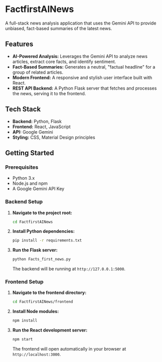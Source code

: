 # FactfirstAINews

A full-stack news analysis application that uses the Gemini API to provide unbiased, fact-based summaries of the latest news.

## Features

*   **AI-Powered Analysis:** Leverages the Gemini API to analyze news articles, extract core facts, and identify sentiment.
*   **Fact-Based Summaries:** Generates a neutral, "factual headline" for a group of related articles.
*   **Modern Frontend:** A responsive and stylish user interface built with React.
*   **REST API Backend:** A Python Flask server that fetches and processes the news, serving it to the frontend.

## Tech Stack

*   **Backend:** Python, Flask
*   **Frontend:** React, JavaScript
*   **API:** Google Gemini
*   **Styling:** CSS, Material Design principles

## Getting Started

### Prerequisites

*   Python 3.x
*   Node.js and npm
*   A Google Gemini API Key

### Backend Setup

1.  **Navigate to the project root:**
    ```sh
    cd FactfirstAINews
    ```

2.  **Install Python dependencies:**
    ```sh
    pip install -r requirements.txt
    ```

3.  **Run the Flask server:**
    ```sh
    python Facts_first_news.py
    ```
    The backend will be running at `http://127.0.0.1:5000`.

### Frontend Setup

1.  **Navigate to the frontend directory:**
    ```sh
    cd FactfirstAINews/frontend
    ```

2.  **Install Node modules:**
    ```sh
    npm install
    ```

3.  **Run the React development server:**
    ```sh
    npm start
    ```
    The frontend will open automatically in your browser at `http://localhost:3000`.
